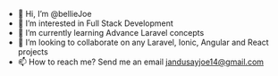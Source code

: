 - 👋 Hi, I’m @bellieJoe
- 👀 I’m interested in Full Stack Development
- 🌱 I’m currently learning Advance Laravel concepts
- 💞️ I’m looking to collaborate on any Laravel, Ionic, Angular and React projects
- 📫 How to reach me? Send me an email jandusayjoe14@gmail.com

<!---[![@bellieJoe's Holopin board](https://holopin.io/api/user/board?user=bellieJoe)](https://holopin.io/@bellieJoe)--->

<!---
bellieJoe/bellieJoe is a ✨ special ✨ repository because its `README.md` (this file) appears on your GitHub profile.
You can click the Preview link to take a look at your changes.
--->
